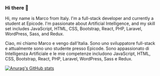 ### Hi there 👋

Hi, my name is Marco from Italy. I'm a full-stack developer and currently a student at Epicode. I'm passionate about Artificial Intelligence, and my skill set includes JavaScript, HTML, CSS, Bootstrap, React, PHP, Laravel, WordPress, Sass, and Redux.

Ciao, mi chiamo Marco e vengo dall'Italia. Sono uno sviluppatore full-stack e attualmente sono uno studente presso Epicode. Sono appassionato di Intelligenza Artificiale e le mie competenze includono JavaScript, HTML, CSS, Bootstrap, React, PHP, Laravel, WordPress, Sass e Redux.

[![Anurag's GitHub stats](https://github-readme-stats.vercel.app/api?username=MarcoDelpimme)](https://github.com/anuraghazra/github-readme-stats)


<!--
**MarcoDelpimme/MarcoDelpimme** is a ✨ _special_ ✨ repository because its `README.md` (this file) appears on your GitHub profile.

Here are some ideas to get you started:

- 🔭 I’m currently working on ...
- 🌱 I’m currently learning ...
- 👯 I’m looking to collaborate on ...
- 🤔 I’m looking for help with ...
- 💬 Ask me about ...
- 📫 How to reach me: ...
- 😄 Pronouns: ...
- ⚡ Fun fact: ...
-->
